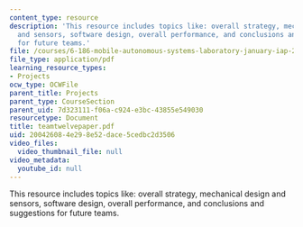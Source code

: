 ```yaml
---
content_type: resource
description: 'This resource includes topics like: overall strategy, mechanical design
  and sensors, software design, overall performance, and conclusions and suggestions
  for future teams.'
file: /courses/6-186-mobile-autonomous-systems-laboratory-january-iap-2005/200426084e298e52dace5cedbc2d3506_teamtwelvepaper.pdf
file_type: application/pdf
learning_resource_types:
- Projects
ocw_type: OCWFile
parent_title: Projects
parent_type: CourseSection
parent_uid: 7d323111-f06a-c924-e3bc-43855e549030
resourcetype: Document
title: teamtwelvepaper.pdf
uid: 20042608-4e29-8e52-dace-5cedbc2d3506
video_files:
  video_thumbnail_file: null
video_metadata:
  youtube_id: null
---
```

This resource includes topics like: overall strategy, mechanical design and sensors, software design, overall performance, and conclusions and suggestions for future teams.


